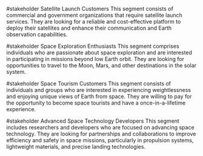   #stakeholder Satellite Launch Customers
This segment consists of commercial and government organizations that require satellite launch services. They are looking for a reliable and cost-effective platform to deploy their satellites and enhance their communication and Earth observation capabilities.

#stakeholder Space Exploration Enthusiasts
 This segment comprises individuals who are passionate about space exploration and are interested in participating in missions beyond low Earth orbit. They are looking for opportunities to travel to the Moon, Mars, and other destinations in the solar system.

#stakeholder Space Tourism Customers
This segment consists of individuals and groups who are interested in experiencing weightlessness and enjoying unique views of Earth from space. They are willing to pay for the opportunity to become space tourists and have a once-in-a-lifetime experience.

#stakeholder Advanced Space Technology Developers
This segment includes researchers and developers who are focused on advancing space technology. They are looking for partnerships and collaborations to improve efficiency and safety in space missions, particularly in propulsion systems, lightweight materials, and precise landing technologies.



